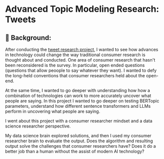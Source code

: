 # Advanced Topic Modeling Research: Tweets

## 📖 Background:
After conducting the [tweet research project](https://github.com/Jenni-Hawk/Advanced_Topic_Modeling_1_Tweets/blob/main/README.md), I wanted to see how advances in technology could change the way traditional consumer research is thought about and conducted. One area of consumer research that hasn't been reconsidered is the survey. In particular, open ended questions (questions that allow peoople to say whatever they want). I wanted to defy the long-held conventions that consumer researchers held about the open-end. 

At the same time, I wanted to go deeper with understanding how how a combination of technologies can work to more accurately uncover what people are saying. In this project I wanted to go deeper on testing BERTopic parameters, understand how different sentence transformers and LLMs perform in uncovering what people are saying. 

I went about this project with a consumer researcher mindset and a data science researcher perspective. 

My data science brain explored solutions, and then I used my consumer researcher brain to evaluate the output. Does the algorithm and resulting output solve the challenges that consumer researchers have? Does it do a better job than a human without the assist of modern AI technology?  
